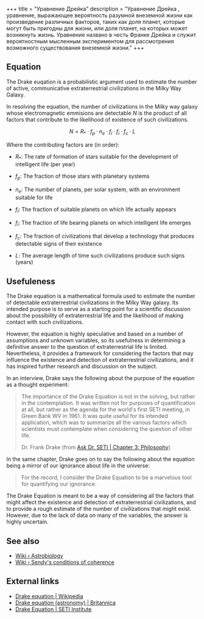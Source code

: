 +++
title = "Уравнение Дрейка"
description = "Уравнение Дрейка , уравнение, выражающее вероятность разумной внеземной жизни как произведение различных факторов, таких как доля планет, которые могут быть пригодны для жизни, или доля планет, на которых может возникнуть жизнь. Уравнение названо в честь Франке Дрейка и служит вероятностным мысленным экспериментом для рассмотрения возможного существования внеземной жизни."
+++

## Equation

The Drake euqation is a probabilistic argument used to estimate the number of active, communicative extraterrestrial civilizations in the Milky Way Galaxy.

In resolving the equation, the number of civilizations in the Milky way galaxy whose electromagnetic emmisions are detectable $N$ is the product of all factors that contribute to the likelihood of existence of such civilizations.

$$
\begin{equation*}
   N = R_* \cdotp f_p \cdotp n_e \cdotp f_l \cdotp f_i \cdotp f_c \cdotp L
\end{equation*}
$$

Where the contributing factors are (in order):

- $R_*$: The rate of formation of stars suitable for the development of intelligent life (per year)

- $f_p$: The fraction of those stars with planetary systems

- $n_e$: The number of planets, per solar system, with an environment suitable for life

- $f_l$: The fraction of suitable planets on which life actually appears

- $f_i$: The fraction of life bearing planets on which intelligent life emerges

- $f_c$: The fraction of civilizations that develop a technology that produces detectable signs of their existence

- $L$: The average length of time such civilizations produce such signs (years)

## Usefuleness

The Drake equation is a mathematical formula used to estimate the number of detectable extraterrestrial civilizations in the Milky Way galaxy. Its intended purpose is to serve as a starting point for a scientific discussion about the possibility of extraterrestrial life and the likelihood of making contact with such civilizations.

However, the equation is highly speculative and based on a number of assumptions and unknown variables, so its usefulness in determining a definitive answer to the question of extraterrestrial life is limited. Nevertheless, it provides a framework for considering the factors that may influence the existence and detection of extraterrestrial civilizations, and it has inspired further research and discussion on the subject.

In an interview, Drake says the following about the purpose of the equation as a thought experiment:

> The importance of the Drake Equation is not in the solving, but rather in the contemplation. It was written not for purposes of quantification at all, but rather as the agenda for the world's first SETI meeting, in Green Bank WV in 1961. It was quite useful for its intended application, which was to summarize all the various factors which scientists must contemplate when considering the question of other life.
>
> Dr. Frank Drake (from [Ask Dr. SETI | Chapter 3: Philosophy](http://www.setileague.org/askdr/drake.htm))

In the same chapter, Drake goes on to say the following about the equation being a mirror of our ignorance about life in the universe:

> For the record, I consider the Drake Equation to be a marvelous tool for quantifying our ignorance.

The Drake Equation is meant to be a way of considering all the factors that might affect the existence and detection of extraterrestrial civilizations, and to provide a rough estimate of the number of civilizations that might exist. However, due to the lack of data on many of the variables, the answer is highly uncertain.

## See also

- [Wiki › Astrobiology](../../wiki/astrobiology/)
- [Wiki › Sendy\'s conditions of coherence](../../wiki/sendys-conditions-of-coherence/)

## External links

- [Drake equation | Wikipedia](https://en.wikipedia.org/wiki/Drake_equation)
- [Drake equation (astronomy) | Britannica](https://www.britannica.com/science/Drake-equation)
- [Drake Equation | SETI Institute](https://www.seti.org/drake-equation-index)